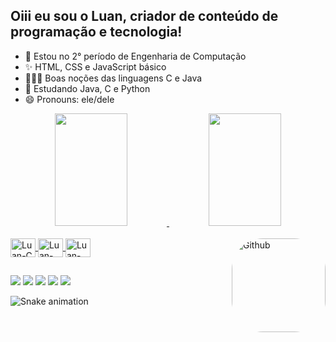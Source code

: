 ## Oiii eu sou o Luan, criador de conteúdo de programação e tecnologia!

- 🔭 Estou no 2° período de Engenharia de Computação
- ✨ HTML, CSS e JavaScript básico
- 👨🏻‍💻 Boas noções das linguagens C e Java
- 🌱 Estudando Java, C e Python
- 😄 Pronouns: ele/dele

<div align="center">
  <a href="https://github.com/luansouzaprogramador">
  <img width="48%" height="180em" src="https://github-readme-stats.vercel.app/api?username=luansouzaprogramador&show_icons=true&theme=dracula&include_all_commits=true&count_private=true"/>
  <img width="48%" height="180em" src="https://github-readme-stats.vercel.app/api/top-langs/?username=luansouzaprogramador&layout=compact&langs_count=7&theme=dracula"/>
</div>

<div style=display": inline_block"><br>
  <img align="center" alt="Luan-C" height="30" width="40" src="https://cdn.jsdelivr.net/gh/devicons/devicon/icons/c/c-original.svg">
  <img align="center" alt="Luan-Java" height="30" width="40" src="https://cdn.jsdelivr.net/gh/devicons/devicon/icons/java/java-plain-wordmark.svg">
  <img align="center" alt="Luan-Python" height="30" width="40" src="https://cdn.jsdelivr.net/gh/devicons/devicon/icons/python/python-original-wordmark.svg">
  <img align="right" alt="Github" height="150" style="border-radius:50px;" src="https://cdn-icons-png.flaticon.com/512/25/25231.png">
</div>

##

<div>
  <a href="https://br.linkedin.com/in/luansouza10" target="_blank"><img src="https://img.shields.io/badge/LinkedIn-0077B5?style=for-the-badge&logo=linkedin&logoColor=white" target="_blank"></a>
  <a href="https://www.youtube.com/@tecnologia_technology" target="_blank"><img src="https://img.shields.io/badge/YouTube-FF0000?style=for-the-badge&logo=youtube&logoColor=white" target="_blank"></a>
  <a href="mailto:luansouza.cefetmg@gmail.com" target="_blank"><img src="https://img.shields.io/badge/Gmail-D14836?style=for-the-badge&logo=gmail&logoColor=white" target="_blank"></a>
  <a href="https://discord.com/" target="_blank"><img src="https://img.shields.io/badge/Discord-7289DA?style=for-the-badge&logo=discord&logoColor=white"></a>
  <a href="https://wa.me/5531986975142" target="_blank"><img src="https://img.shields.io/badge/WhatsApp-25D366?style=for-the-badge&logo=whatsapp&logoColor=white" target="_blank"></a>
  
  ![Snake animation](https://github.com/luansouzaprogramador/luansouzaprogramador/blob/output/github-contribution-grid-snake.svg)
</div>
